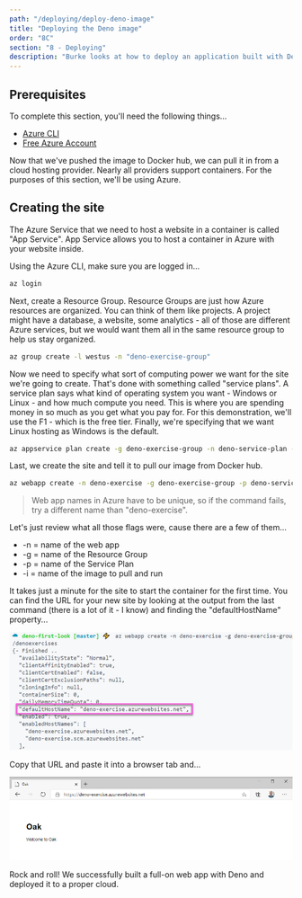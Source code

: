 ```yaml
---
path: "/deploying/deploy-deno-image"
title: "Deploying the Deno image"
order: "8C"
section: "8 - Deploying"
description: "Burke looks at how to deploy an application built with Deno"
---
```


## Prerequisites

To complete this section, you'll need the following things...

- [Azure CLI](https://docs.microsoft.com/cli/azure/install-azure-cli?WT.mc_id=devcloud-0000-buhollan)
- [Free Azure Account](https://azure.microsoft.com/en-us/free/)

Now that we've pushed the image to Docker hub, we can pull it in from a cloud hosting provider. Nearly all providers support containers. For the purposes of this section, we'll be using Azure.

## Creating the site

The Azure Service that we need to host a website in a container is called "App Service". App Service allows you to host a container in Azure with your website inside.

Using the Azure CLI, make sure you are logged in...

```bash
az login
```

Next, create a Resource Group. Resource Groups are just how Azure resources are organized. You can think of them like projects. A project might have a database, a website, some analytics - all of those are different Azure services, but we would want them all in the same resource group to help us stay organized.

```bash
az group create -l westus -n "deno-exercise-group"
```

Now we need to specify what sort of computing power we want for the site we're going to create. That's done with something called "service plans". A service plan says what kind of operating system you want - Windows or Linux - and how much compute you need. This is where you are spending money in so much as you get what you pay for. For this demonstration, we'll use the F1 - which is the free tier. Finally, we're specifying that we want Linux hosting as Windows is the default.

```bash
az appservice plan create -g deno-exercise-group -n deno-service-plan --sku F1 --is-linux
```

Last, we create the site and tell it to pull our image from Docker hub.

```bash
az webapp create -n deno-exercise -g deno-exercise-group -p deno-service-plan -i burkeholland/denoexercises
```

> Web app names in Azure have to be unique, so if the command fails, try a different name than "deno-exercise".

Let's just review what all those flags were, cause there are a few of them...

- -n = name of the web app
- -g = name of the Resource Group
- -p = name of the Service Plan
- -i = name of the image to pull and run

It takes just a minute for the site to start the container for the first time. You can find the URL for your new site by looking at the output from the last command (there is a lot of it - I know) and finding the "defaultHostName" property...

![](../images/default-hostname.jpg)

Copy that URL and paste it into a browser tab and...

![](../images/deno-deployed.jpg)

Rock and roll! We successfully built a full-on web app with Deno and deployed it to a proper cloud.
